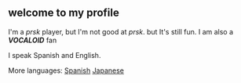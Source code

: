 ## welcome to my profile

I'm a *prsk* player, but I'm not good at *prsk*. but It's still fun. 
I am also a ***VOCALOID*** fan 

I speak Spanish and English. 

More languages: [Spanish](https://github.com/Chiruno-baka/Spanish)
[Japanese](https://github.com/Chiruno-baka/Chiruno-baka)
